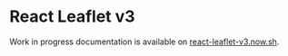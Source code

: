 # React Leaflet v3

Work in progress documentation is available on [react-leaflet-v3.now.sh](https://react-leaflet-v3.now.sh/).
